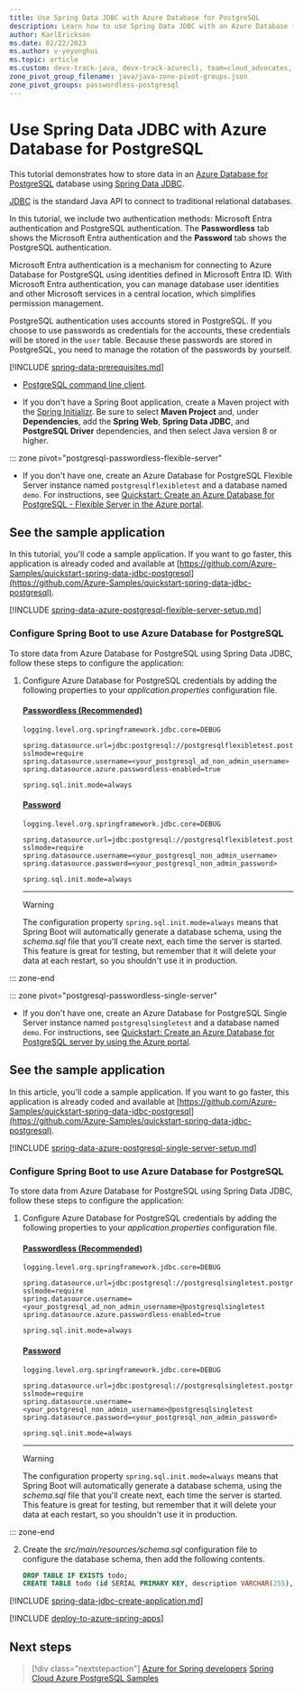 ```yaml
---
title: Use Spring Data JDBC with Azure Database for PostgreSQL
description: Learn how to use Spring Data JDBC with an Azure Database for PostgreSQL database.
author: KarlErickson
ms.date: 02/22/2023
ms.author: v-yeyonghui
ms.topic: article
ms.custom: devx-track-java, devx-track-azurecli, team=cloud_advocates, passwordless-java, spring-cloud-azure, devx-track-extended-java
zone_pivot_group_filename: java/java-zone-pivot-groups.json
zone_pivot_groups: passwordless-postgresql
---
```


# Use Spring Data JDBC with Azure Database for PostgreSQL

This tutorial demonstrates how to store data in an [Azure Database for PostgreSQL](/azure/postgresql/) database using [Spring Data JDBC](https://spring.io/projects/spring-data-jdbc).

[JDBC](https://en.wikipedia.org/wiki/Java_Database_Connectivity) is the standard Java API to connect to traditional relational databases.

In this tutorial, we include two authentication methods: Microsoft Entra authentication and PostgreSQL authentication. The **Passwordless** tab shows the Microsoft Entra authentication and the **Password** tab shows the PostgreSQL authentication.

Microsoft Entra authentication is a mechanism for connecting to Azure Database for PostgreSQL using identities defined in Microsoft Entra ID. With Microsoft Entra authentication, you can manage database user identities and other Microsoft services in a central location, which simplifies permission management.

PostgreSQL authentication uses accounts stored in PostgreSQL. If you choose to use passwords as credentials for the accounts, these credentials will be stored in the `user` table. Because these passwords are stored in PostgreSQL, you need to manage the rotation of the passwords by yourself.

[!INCLUDE [spring-data-prerequisites.md](includes/spring-data-prerequisites.md)]
- [PostgreSQL command line client](https://www.postgresql.org/download/).

- If you don't have a Spring Boot application, create a Maven project with the [Spring Initializr](https://start.spring.io/). Be sure to select **Maven Project** and, under **Dependencies**, add the **Spring Web**, **Spring Data JDBC**, and **PostgreSQL Driver** dependencies, and then select Java version 8 or higher.

::: zone pivot="postgresql-passwordless-flexible-server"

- If you don't have one, create an Azure Database for PostgreSQL Flexible Server instance named `postgresqlflexibletest` and a database named `demo`. For instructions, see [Quickstart: Create an Azure Database for PostgreSQL - Flexible Server in the Azure portal](/azure/postgresql/flexible-server/quickstart-create-server-portal).

## See the sample application

In this tutorial, you'll code a sample application. If you want to go faster, this application is already coded and available at [https://github.com/Azure-Samples/quickstart-spring-data-jdbc-postgresql](https://github.com/Azure-Samples/quickstart-spring-data-jdbc-postgresql).

[!INCLUDE [spring-data-azure-postgresql-flexible-server-setup.md](includes/spring-data-azure-postgresql-flexible-server-setup.md)]

### Configure Spring Boot to use Azure Database for PostgreSQL

To store data from Azure Database for PostgreSQL using Spring Data JDBC, follow these steps to configure the application:

1. Configure Azure Database for PostgreSQL credentials by adding the following properties to your *application.properties* configuration file.

   #### [Passwordless (Recommended)](#tab/passwordless)

   ```properties
   logging.level.org.springframework.jdbc.core=DEBUG

   spring.datasource.url=jdbc:postgresql://postgresqlflexibletest.postgres.database.azure.com:5432/demo?sslmode=require
   spring.datasource.username=<your_postgresql_ad_non_admin_username>
   spring.datasource.azure.passwordless-enabled=true

   spring.sql.init.mode=always
   ```

   #### [Password](#tab/password)

   ```properties
   logging.level.org.springframework.jdbc.core=DEBUG

   spring.datasource.url=jdbc:postgresql://postgresqlflexibletest.postgres.database.azure.com:5432/demo?sslmode=require
   spring.datasource.username=<your_postgresql_non_admin_username>
   spring.datasource.password=<your_postgresql_non_admin_password>

   spring.sql.init.mode=always
   ```

    <!-- NOTE: The tab-block end-delimiter here (the "---") needs a 4-space indentation or it will be rendered as a hard rule, and the following note won't be properly indented. -->
    ---

   > [!WARNING]
   > The configuration property `spring.sql.init.mode=always` means that Spring Boot will automatically generate a database schema, using the *schema.sql* file that you'll create next, each time the server is started. This feature is great for testing, but remember that it will delete your data at each restart, so you shouldn't use it in production.

::: zone-end

::: zone pivot="postgresql-passwordless-single-server"

- If you don't have one, create an Azure Database for PostgreSQL Single Server instance named `postgresqlsingletest` and a database named `demo`. For instructions, see [Quickstart: Create an Azure Database for PostgreSQL server by using the Azure portal](/azure/postgresql/single-server/quickstart-create-server-database-portal).

## See the sample application

In this article, you'll code a sample application. If you want to go faster, this application is already coded and available at [https://github.com/Azure-Samples/quickstart-spring-data-jdbc-postgresql](https://github.com/Azure-Samples/quickstart-spring-data-jdbc-postgresql).

[!INCLUDE [spring-data-azure-postgresql-single-server-setup.md](includes/spring-data-azure-postgresql-single-server-setup.md)]

### Configure Spring Boot to use Azure Database for PostgreSQL

To store data from Azure Database for PostgreSQL using Spring Data JDBC, follow these steps to configure the application:

1. Configure Azure Database for PostgreSQL credentials by adding the following properties to your *application.properties* configuration file.

   #### [Passwordless (Recommended)](#tab/passwordless)

   ```properties
   logging.level.org.springframework.jdbc.core=DEBUG

   spring.datasource.url=jdbc:postgresql://postgresqlsingletest.postgres.database.azure.com:5432/demo?sslmode=require
   spring.datasource.username=<your_postgresql_ad_non_admin_username>@postgresqlsingletest
   spring.datasource.azure.passwordless-enabled=true

   spring.sql.init.mode=always
   ```

   #### [Password](#tab/password)

   ```properties
   logging.level.org.springframework.jdbc.core=DEBUG

   spring.datasource.url=jdbc:postgresql://postgresqlsingletest.postgres.database.azure.com:5432/demo?sslmode=require
   spring.datasource.username=<your_postgresql_non_admin_username>@postgresqlsingletest
   spring.datasource.password=<your_postgresql_non_admin_password>

   spring.sql.init.mode=always
   ```

    <!-- NOTE: The tab-block end-delimiter here (the "---") needs a 4-space indentation or it will be rendered as a hard rule, and the following note won't be properly indented. -->
    ---

   > [!WARNING]
   > The configuration property `spring.sql.init.mode=always` means that Spring Boot will automatically generate a database schema, using the *schema.sql* file that you'll create next, each time the server is started. This feature is great for testing, but remember that it will delete your data at each restart, so you shouldn't use it in production.

::: zone-end

<!-- NOTE: The numbering must start with 2 here to continue the sequence after the previous step, otherwise the numbering will reset to 1. -->
2. Create the *src/main/resources/schema.sql* configuration file to configure the database schema, then add the following contents.

   ```sql
   DROP TABLE IF EXISTS todo;
   CREATE TABLE todo (id SERIAL PRIMARY KEY, description VARCHAR(255), details VARCHAR(4096), done BOOLEAN);
   ```

[!INCLUDE [spring-data-jdbc-create-application.md](includes/spring-data-jdbc-create-application.md)]

[!INCLUDE [deploy-to-azure-spring-apps](includes/deploy-to-azure-spring-apps.md)]

## Next steps

> [!div class="nextstepaction"]
> [Azure for Spring developers](../spring/index.yml)
> [Spring Cloud Azure PostgreSQL Samples](https://github.com/Azure-Samples/azure-spring-boot-samples/tree/main/postgresql)
